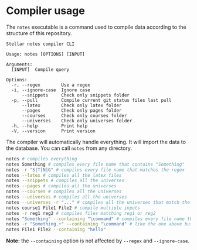 # Compiler usage

The `notes` executable is a command used to compile data according to the structure
of this repository.

```
Stellar notes compiler CLI

Usage: notes [OPTIONS] [INPUT]

Arguments:
  [INPUT]  Compile query

Options:
  -r, --regex        Use a regex
  -i, --ignore-case  Ignore case
      --snippets     Check only snippets folder
  -p, --pull         Compile current git status files last pull
      --latex        Check only latex folder
      --pages        Check only pages folder
      --courses      Check only courses folder
      --universes    Check only universes folder
  -h, --help         Print help
  -V, --version      Print version
```

The compiler will automatically handle everything. It will import
the data to the database. You can call `notes` from any directory.

```bash
notes # compiles everything
notes Something # compiles every file name that contains "Something"
notes -r "S|T|N|G" # compiles every file name that matches the regex
notes --latex # compiles all the latex files
notes --snippets # compiles all the universes
notes --pages # compiles all the universes
notes --courses # compiles all the universes
notes --universes # compiles all the universes
notes --universes -r "..." # compiles all the universes that match the regex
notes course1 File1 File2 # compile multiple inputs
notes -r reg1 reg2 # compiles files matching reg1 or reg2
notes "Something" --containing "\command" # compiles every file name that contains "Something" whose content contains "\command"
notes -r "Something.+" --containing "\command" # like the one above but with regex matching
notes File1 File2 --containing "hello"
```
<b>Note:</b> the `--containing` option is not affected by `--regex` and `--ignore-case`.